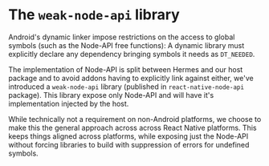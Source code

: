 # The `weak-node-api` library

Android's dynamic linker impose restrictions on the access to global symbols (such as the Node-API free functions): A dynamic library must explicitly declare any dependency bringing symbols it needs as `DT_NEEDED`.

The implementation of Node-API is split between Hermes and our host package and to avoid addons having to explicitly link against either, we've introduced a `weak-node-api` library (published in `react-native-node-api` package). This library expose only Node-API and will have it's implementation injected by the host.

While technically not a requirement on non-Android platforms, we choose to make this the general approach across across React Native platforms. This keeps things aligned across platforms, while exposing just the Node-API without forcing libraries to build with suppression of errors for undefined symbols.
